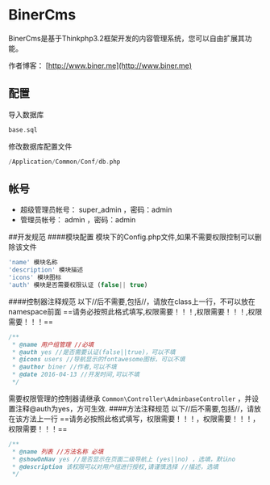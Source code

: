 BinerCms
=============
BinerCms是基于Thinkphp3.2框架开发的内容管理系统，您可以自由扩展其功能。

作者博客：
[http://www.biner.me](http://www.biner.me)

## 配置
导入数据库
```php
base.sql
```
修改数据库配置文件
```php
/Application/Common/Conf/db.php
```

## 帐号
- 超级管理员帐号： super_admin ，密码：admin
- 管理员帐号： admin ，密码：admin

##开发规范
####模块配置
模块下的Config.php文件,如果不需要权限控制可以删除该文件
```php
'name' 模块名称
'description' 模块描述
'icons' 模块图标
'auth' 模块是否需要权限认证 (false|| true)
```
####控制器注释规范
以下//后不需要,包括//，请放在class上一行，不可以放在namespace前面
==请务必按照此格式填写,权限需要！！！,权限需要！！！,权限需要！！！==
```php
/**
 * @name 用户组管理 //必填
 * @auth yes //是否需要认证(false||true)，可以不填
 * @icons users //导航显示的fontawesome图标，可以不填
 * @author biner //作者,可以不填
 * @date 2016-04-13 //开发时间,可以不填
 */
```
需要权限管理的控制器请继承 ```Common\Controller\AdminbaseController``` ，并设置注释@auth为yes，方可生效.
####方法注释规范
以下//后不需要,包括//，请放在该方法上一行
==请务必按照此格式填写，权限需要！！！，权限需要！！！，权限需要！！！==
```php
/**
 * @name 列表 //方法名称 必填
 * @showOnNav yes //是否显示在页面二级导航上 (yes||no) ，选填，默认no
 * @description 该权限可以对用户组进行授权,请谨慎选择 //描述，选填
 */
```
